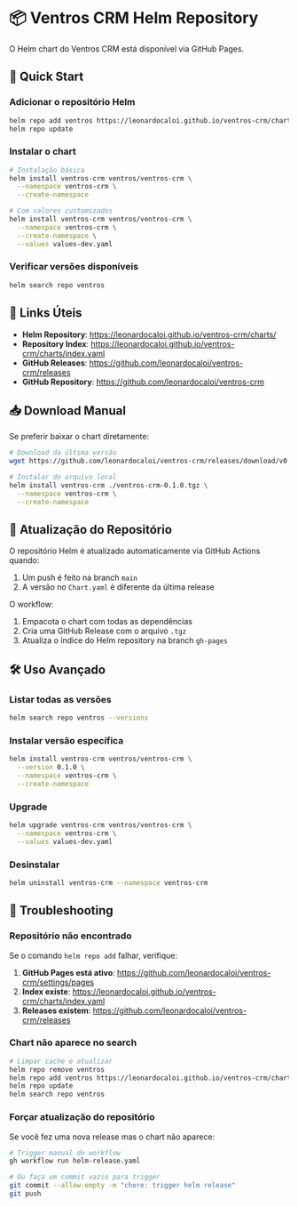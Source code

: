 # 📦 Ventros CRM Helm Repository

O Helm chart do Ventros CRM está disponível via GitHub Pages.

## 🚀 Quick Start

### Adicionar o repositório Helm

```bash
helm repo add ventros https://leonardocaloi.github.io/ventros-crm/charts/
helm repo update
```

### Instalar o chart

```bash
# Instalação básica
helm install ventros-crm ventros/ventros-crm \
  --namespace ventros-crm \
  --create-namespace

# Com valores customizados
helm install ventros-crm ventros/ventros-crm \
  --namespace ventros-crm \
  --create-namespace \
  --values values-dev.yaml
```

### Verificar versões disponíveis

```bash
helm search repo ventros
```

## 🔗 Links Úteis

- **Helm Repository**: https://leonardocaloi.github.io/ventros-crm/charts/
- **Repository Index**: https://leonardocaloi.github.io/ventros-crm/charts/index.yaml
- **GitHub Releases**: https://github.com/leonardocaloi/ventros-crm/releases
- **GitHub Repository**: https://github.com/leonardocaloi/ventros-crm

## 📥 Download Manual

Se preferir baixar o chart diretamente:

```bash
# Download da última versão
wget https://github.com/leonardocaloi/ventros-crm/releases/download/v0.1.0/ventros-crm-0.1.0.tgz

# Instalar do arquivo local
helm install ventros-crm ./ventros-crm-0.1.0.tgz \
  --namespace ventros-crm \
  --create-namespace
```

## 🔄 Atualização do Repositório

O repositório Helm é atualizado automaticamente via GitHub Actions quando:
1. Um push é feito na branch `main`
2. A versão no `Chart.yaml` é diferente da última release

O workflow:
1. Empacota o chart com todas as dependências
2. Cria uma GitHub Release com o arquivo `.tgz`
3. Atualiza o índice do Helm repository na branch `gh-pages`

## 🛠️ Uso Avançado

### Listar todas as versões

```bash
helm search repo ventros --versions
```

### Instalar versão específica

```bash
helm install ventros-crm ventros/ventros-crm \
  --version 0.1.0 \
  --namespace ventros-crm \
  --create-namespace
```

### Upgrade

```bash
helm upgrade ventros-crm ventros/ventros-crm \
  --namespace ventros-crm \
  --values values-dev.yaml
```

### Desinstalar

```bash
helm uninstall ventros-crm --namespace ventros-crm
```

## 🐛 Troubleshooting

### Repositório não encontrado

Se o comando `helm repo add` falhar, verifique:

1. **GitHub Pages está ativo**: https://github.com/leonardocaloi/ventros-crm/settings/pages
2. **Index existe**: https://leonardocaloi.github.io/ventros-crm/charts/index.yaml
3. **Releases existem**: https://github.com/leonardocaloi/ventros-crm/releases

### Chart não aparece no search

```bash
# Limpar cache e atualizar
helm repo remove ventros
helm repo add ventros https://leonardocaloi.github.io/ventros-crm/charts/
helm repo update
helm search repo ventros
```

### Forçar atualização do repositório

Se você fez uma nova release mas o chart não aparece:

```bash
# Trigger manual do workflow
gh workflow run helm-release.yaml

# Ou faça um commit vazio para trigger
git commit --allow-empty -m "chore: trigger helm release"
git push
```
